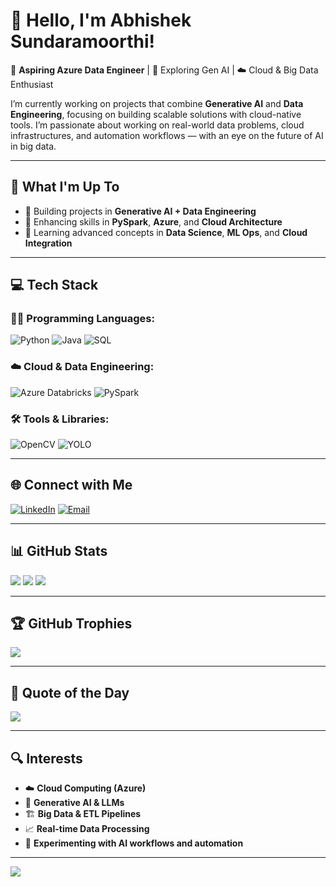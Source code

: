 # 👋 Hello, I'm Abhishek Sundaramoorthi!

🎯 **Aspiring Azure Data Engineer** | 🧠 Exploring Gen AI | ☁️ Cloud & Big Data Enthusiast  

I’m currently working on projects that combine **Generative AI** and **Data Engineering**, focusing on building scalable solutions with cloud-native tools. I’m passionate about working on real-world data problems, cloud infrastructures, and automation workflows — with an eye on the future of AI in big data.

---

## 💼 What I'm Up To

- 🚀 Building projects in **Generative AI + Data Engineering**
- 🧩 Enhancing skills in **PySpark**, **Azure**, and **Cloud Architecture**
- 📘 Learning advanced concepts in **Data Science**, **ML Ops**, and **Cloud Integration**

---

## 💻 Tech Stack

### 👨‍💻 Programming Languages:
![Python](https://img.shields.io/badge/Python-3670A0?style=for-the-badge&logo=python&logoColor=ffdd54)
![Java](https://img.shields.io/badge/Java-ED8B00?style=for-the-badge&logo=java&logoColor=white)
![SQL](https://img.shields.io/badge/SQL-005C84?style=for-the-badge&logo=mysql&logoColor=white)

### ☁️ Cloud & Data Engineering:
![Azure Databricks](https://img.shields.io/badge/Databricks-FF3621?style=for-the-badge&logo=databricks&logoColor=white)
![PySpark](https://img.shields.io/badge/PySpark-E25A1C?style=for-the-badge&logo=apachespark&logoColor=white)

### 🛠️ Tools & Libraries:
![OpenCV](https://img.shields.io/badge/OpenCV-5C3EE8?style=for-the-badge&logo=opencv&logoColor=white)
![YOLO](https://img.shields.io/badge/YOLO-000000?style=for-the-badge&logo=yolo&logoColor=white)

---

## 🌐 Connect with Me
[![LinkedIn](https://img.shields.io/badge/LinkedIn-%230077B5.svg?style=for-the-badge&logo=linkedin&logoColor=white)](https://www.linkedin.com/in/abhishek-sundaramoorthi-a59942239/)
[![Email](https://img.shields.io/badge/Gmail-D14836?style=for-the-badge&logo=gmail&logoColor=white)](mailto:abhisheksndr@gmail.com)

---

## 📊 GitHub Stats

![](https://github-readme-stats.vercel.app/api?username=ABHISHEKSUNDARAMOORTHI&theme=tokyonight&hide_border=false&include_all_commits=true&count_private=true)
![](https://github-readme-stats.vercel.app/api/top-langs/?username=ABHISHEKSUNDARAMOORTHI&theme=tokyonight&hide_border=false&layout=compact)
![](https://nirzak-streak-stats.vercel.app/?user=ABHISHEKSUNDARAMOORTHI&theme=tokyonight&hide_border=false)

---

## 🏆 GitHub Trophies

![](https://github-profile-trophy.vercel.app/?username=ABHISHEKSUNDARAMOORTHI&theme=gruvbox&no-bg=true&no-frame=true&column=6)

---

## 💬 Quote of the Day

![](https://quotes-github-readme.vercel.app/api?type=horizontal&theme=radical)

---

## 🔍 Interests

- ☁️ **Cloud Computing (Azure)**
- 🧠 **Generative AI & LLMs**
- 🏗️ **Big Data & ETL Pipelines**
- 📈 **Real-time Data Processing**
- 🧪 **Experimenting with AI workflows and automation**

---

[![](https://visitcount.itsvg.in/api?id=ABHISHEKSUNDARAMOORTHI&icon=0&color=1)](https://visitcount.itsvg.in)

